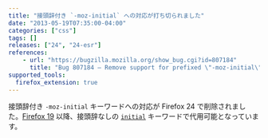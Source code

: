 ```yaml
---
title: "接頭辞付き `-moz-initial` への対応が打ち切られました"
date: "2013-05-19T07:35:00-04:00"
categories: ["css"]
tags: []
releases: ["24", "24-esr"]
references:
    - url: "https://bugzilla.mozilla.org/show_bug.cgi?id=807184"
      title: "Bug 807184 – Remove support for prefixed \"-moz-initial\" CSS keyword, now that we support it unprefixed"
supported_tools:
  firefox_extension: true
---
```

接頭辞付き `-moz-initial` キーワードへの対応が Firefox 24 で削除されました。[Firefox 19](https://www.fxsitecompat.dev/ja/docs/2012/moz-initial-has-been-unprefixed/) 以降、接頭辞なしの [`initial`](https://developer.mozilla.org/docs/Web/CSS/initial) キーワードで代用可能となっています。
